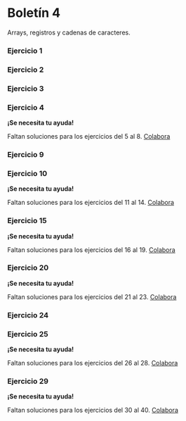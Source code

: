# Boletín 4

<!-- VERSIÓN SIN ENUNCIADOS -->

<tldr>Arrays, registros y cadenas de caracteres.</tldr>

### Ejercicio 1

<code-block src="./Boletin_4/Ejercicio_01.c" lang="C" collapsible="true" collapsed-title="Mostrar Solución"/>

### Ejercicio 2

<code-block src="./Boletin_4/Ejercicio_02.c" lang="C" collapsible="true" collapsed-title="Mostrar Solución"/>

### Ejercicio 3

<code-block src="./Boletin_4/Ejercicio_03.c" lang="C" collapsible="true" collapsed-title="Mostrar Solución"/>

### Ejercicio 4

<code-block src="./Boletin_4/Ejercicio_04.c" lang="C" collapsible="true" collapsed-title="Mostrar Solución"/>

<!-- TODO FALTAN EJERCICIOS 5 - 8 -->
<warning>
<b>¡Se necesita tu ayuda!</b>

Faltan soluciones para los ejercicios del 5 al 8. [Colabora](https://github.com/TeenBiscuits/Pro2324)
</warning>

### Ejercicio 9

<code-block src="./Boletin_4/Ejercicio_09.c" lang="C" collapsible="true" collapsed-title="Mostrar Solución"/>

### Ejercicio 10

<code-block src="./Boletin_4/Ejercicio_10.c" lang="C" collapsible="true" collapsed-title="Mostrar Solución"/>

<!-- TODO FALTAN EJERCICIOS 11 - 14 -->
<warning>
<b>¡Se necesita tu ayuda!</b>

Faltan soluciones para los ejercicios del 11 al 14. [Colabora](https://github.com/TeenBiscuits/Pro2324)
</warning>

### Ejercicio 15

<code-block src="./Boletin_4/Ejercicio_15.c" lang="C" collapsible="true" collapsed-title="Mostrar Solución"/>

<!-- TODO FALTAN EJERCICIOS 16 - 19 -->
<warning>
<b>¡Se necesita tu ayuda!</b>

Faltan soluciones para los ejercicios del 16 al 19. [Colabora](https://github.com/TeenBiscuits/Pro2324)
</warning>

### Ejercicio 20

<code-block src="./Boletin_4/Ejercicio_20.c" lang="C" collapsible="true" collapsed-title="Mostrar Solución"/>

<!-- TODO FALTAN EJERCICIOS 21 - 23 -->
<warning>
<b>¡Se necesita tu ayuda!</b>

Faltan soluciones para los ejercicios del 21 al 23. [Colabora](https://github.com/TeenBiscuits/Pro2324)
</warning>

### Ejercicio 24

<code-block src="./Boletin_4/Ejercicio_24.c" lang="C" collapsible="true" collapsed-title="Mostrar Solución"/>

### Ejercicio 25

<code-block src="./Boletin_4/Ejercicio_25.c" lang="C" collapsible="true" collapsed-title="Mostrar Solución"/>

<!-- TODO FALTAN EJERCICIOS 26 - 28 -->
<warning>
<b>¡Se necesita tu ayuda!</b>

Faltan soluciones para los ejercicios del 26 al 28. [Colabora](https://github.com/TeenBiscuits/Pro2324)
</warning>

### Ejercicio 29

<code-block src="./Boletin_4/Ejercicio_29.c" lang="C" collapsible="true" collapsed-title="Mostrar Solución"/>

<!-- TODO FALTAN EJERCICIOS 30 - 40 -->
<warning>
<b>¡Se necesita tu ayuda!</b>

Faltan soluciones para los ejercicios del 30 al 40. [Colabora](https://github.com/TeenBiscuits/Pro2324)
</warning>